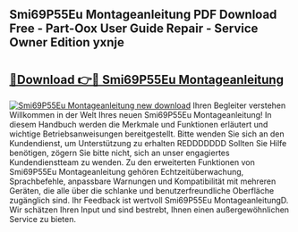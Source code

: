 ## Smi69P55Eu Montageanleitung PDF Download Free - Part-Oox User Guide Repair - Service Owner Edition yxnje

# <h2><a href="http://df7zjl.blite.top/?on=Smi69P55Eu+Montageanleitung">🔗Download 👉🔴 Smi69P55Eu Montageanleitung</a></h2>

[![Smi69P55Eu Montageanleitung new download](https://i.imgur.com/lujVjoI.png)](http://df7zjl.blite.top/?on=Smi69P55Eu+Montageanleitung)
Ihren Begleiter verstehen Willkommen in der Welt Ihres neuen Smi69P55Eu Montageanleitung! In diesem Handbuch werden die Merkmale und Funktionen erläutert und wichtige Betriebsanweisungen bereitgestellt. Bitte wenden Sie sich an den Kundendienst, um Unterstützung zu erhalten REDDDDDDD Sollten Sie Hilfe benötigen, zögern Sie bitte nicht, sich an unser engagiertes Kundendienstteam zu wenden. Zu den erweiterten Funktionen von Smi69P55Eu Montageanleitung gehören Echtzeitüberwachung, Sprachbefehle, anpassbare Warnungen und Kompatibilität mit mehreren Geräten, die alle über die schlanke und benutzerfreundliche Oberfläche zugänglich sind. Ihr Feedback ist wertvoll Smi69P55Eu MontageanleitungD. Wir schätzen Ihren Input und sind bestrebt, Ihnen einen außergewöhnlichen Service zu bieten.
